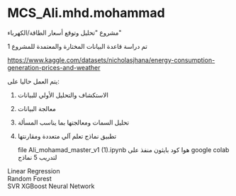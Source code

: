 # MCS_Ali.mhd.mohammad
مشروع "تحليل وتوقع أسعار الطاقة/الكهرباء"

1
تم دراسة قاعدة البيانات المختارة والمعتمدة للمشروع 

https://www.kaggle.com/datasets/nicholasjhana/energy-consumption-generation-prices-and-weather

يتم العمل حاليا على: 
1. الاستكشاف والتحليل الأولي للبيانات
2. معالجة البيانات
3. تحليل السمات ومعالجتها بما يناسب المسألة
4. تطبيق نماذج تعلم آلي متعددة ومقارنتها

   file Ali_mohamad_master_v1 (1).ipynb
هوا كود بايثون منفذ على google colab  لتدريب 5 نماذج 

Linear Regression	
Random Forest	
SVR	
XGBoost	
Neural Network	




